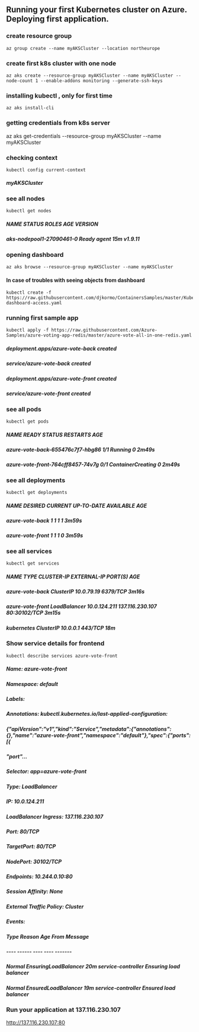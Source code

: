 
## Running your first Kubernetes cluster on Azure. Deploying first application.


### create resource group 
```console
az group create --name myAKSCluster --location northeurope
```

### create first k8s cluster  with one node
```console
az aks create --resource-group myAKSCluster --name myAKSCluster --node-count 1 --enable-addons monitoring --generate-ssh-keys
```

### installing kubectl  , only for first time
```console
az aks install-cli
```
### getting credentials from k8s server
az aks get-credentials --resource-group myAKSCluster --name myAKSCluster


### checking context
```console
kubectl config current-context
```
##### myAKSCluster

### see all nodes
```console
kubectl get nodes
```

##### NAME                       STATUS   ROLES   AGE   VERSION
##### aks-nodepool1-27090461-0   Ready    agent   15m   v1.9.11


### opening dashboard
```console
az aks browse --resource-group myAKSCluster --name myAKSCluster
```

#### In case of troubles with seeing objects from dashboard
```console
kubectl create -f https://raw.githubusercontent.com/djkormo/ContainersSamples/master/Kubernetes/AKS/kube-dashboard-access.yaml
```


### running  first sample app
```console
kubectl apply -f https://raw.githubusercontent.com/Azure-Samples/azure-voting-app-redis/master/azure-vote-all-in-one-redis.yaml
```
##### deployment.apps/azure-vote-back created
##### service/azure-vote-back created
##### deployment.apps/azure-vote-front created
##### service/azure-vote-front created

### see all pods
```console
kubectl get pods
```
##### NAME                                READY   STATUS              RESTARTS   AGE
##### azure-vote-back-655476c7f7-hbg86    1/1     Running             0          2m49s
##### azure-vote-front-764cff8457-74v7g   0/1     ContainerCreating   0          2m49s


### see all deployments
```console
kubectl get deployments
```
##### NAME               DESIRED   CURRENT   UP-TO-DATE   AVAILABLE   AGE
##### azure-vote-back    1         1         1            1           3m59s
##### azure-vote-front   1         1         1            0           3m59s


### see all services 
```console
kubectl get services 
```

##### NAME               TYPE           CLUSTER-IP     EXTERNAL-IP       PORT(S)        AGE
##### azure-vote-back    ClusterIP      10.0.79.19     <none>            6379/TCP       3m16s
##### azure-vote-front   LoadBalancer   10.0.124.211   137.116.230.107   80:30102/TCP   3m15s
##### kubernetes         ClusterIP      10.0.0.1       <none>            443/TCP        18m


### Show service details for  frontend
```console
kubectl describe services azure-vote-front
```

##### Name:                     azure-vote-front
##### Namespace:                default
##### Labels:                   <none>
##### Annotations:              kubectl.kubernetes.io/last-applied-configuration:
#####                            {"apiVersion":"v1","kind":"Service","metadata":{"annotations":{},"name":"azure-vote-front","namespace":"default"},"spec":{"ports":[{
##### "port"...
##### Selector:                 app=azure-vote-front
##### Type:                     LoadBalancer
##### IP:                       10.0.124.211
##### LoadBalancer Ingress:     137.116.230.107
##### Port:                     <unset>  80/TCP
##### TargetPort:               80/TCP
##### NodePort:                 <unset>  30102/TCP
##### Endpoints:                10.244.0.10:80
##### Session Affinity:         None
##### External Traffic Policy:  Cluster
##### Events:
#####  Type    Reason                Age   From                Message
#####  ----    ------                ----  ----                -------
#####  Normal  EnsuringLoadBalancer  20m   service-controller  Ensuring load balancer
#####
#####  Normal  EnsuredLoadBalancer   19m   service-controller  Ensured load balancer
  
  
### Run your application at 137.116.230.107
  
http://137.116.230.107:80



